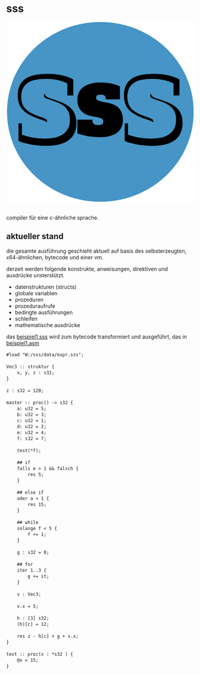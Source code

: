 # sss
<p align="center">
    <img src="https://github.com/Urquelle/sss/blob/master/misc/sss.png" />
    <br /><br />
</p>

compiler für eine c-ähnliche sprache.

## aktueller stand

die gesamte ausführung geschieht aktuell auf basis des selbsterzeugten, x64-ähnlichen, bytecode und einer vm.

derzeit werden folgende konstrukte, anweisungen, direktiven und ausdrücke unsterstützt.

* datenstrukturen (structs)
* globale variablen
* prozeduren
* prozeduraufrufe
* bedingte ausführungen
* schleifen
* mathematische ausdrücke

das [beispiel1.sss](https://github.com/Urquelle/sss/tree/dev/beispiel/beispiel1.sss) wird zum bytecode transformiert und ausgeführt, das in [beispiel1.asm](https://github.com/Urquelle/sss/tree/dev/beispiel/beispiel1.asm)

```sss
#load "W:/sss/data/expr.sss";

Vec3 :: struktur {
    x, y, z : s32;
}

z : s32 = 120;

master :: proc() -> s32 {
    a: u32 = 5;
    b: u32 = 3;
    c: u32 = 1;
    d: u32 = 2;
    e: u32 = 4;
    f: s32 = 7;

    test(*f);

    ## if
    falls e > 1 && falsch {
        res 5;
    }

    ## else if
    oder a < 1 {
        res 15;
    }

    ## while
    solange f < 5 {
        f += 1;
    }

    g : s32 = 0;

    ## for
    iter 1..3 {
        g += it;
    }

    v : Vec3;

    v.x = 5;

    h : [3] s32;
    (h)[c] = 12;

    res z - h[c] + g + v.x;
}

test :: proc(x : *s32 ) {
    @x = 15;
}
```
